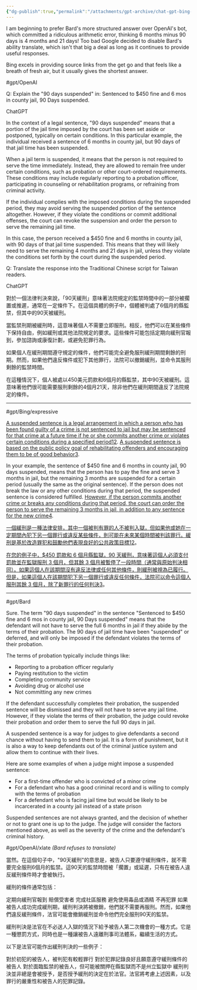 ```yaml
---
{"dg-publish":true,"permalink":"/attachments/gpt-archive/chat-gpt-bing-bard-3-way-knockout-in-explaining-a-legal-concept/","noteIcon":"2","created":"","updated":""}
---
```


I am beginning to prefer Bard's more structured answer over OpenAI's bot, which committed a ridiculous arithmetic error, thinking 6 months minus 90 days is 4 months and 21 days! Too bad Google decided to disable Bard's ability translate, which isn't that big a deal as long as it continues to provide useful responses.

Bing excels in providing source links from the get go and that feels like a breath of fresh air, but it usually gives the shortest answer.

#gpt/OpenAI 

Q: Explain the "90 days suspended" in: Sentenced to $450 fine and 6 mos in county jail, 90 Days suspended.

ChatGPT

In the context of a legal sentence, "90 days suspended" means that a portion of the jail time imposed by the court has been set aside or postponed, typically on certain conditions. In this particular example, the individual received a sentence of 6 months in county jail, but 90 days of that jail time has been suspended.

When a jail term is suspended, it means that the person is not required to serve the time immediately. Instead, they are allowed to remain free under certain conditions, such as probation or other court-ordered requirements. These conditions may include regularly reporting to a probation officer, participating in counseling or rehabilitation programs, or refraining from criminal activity.

If the individual complies with the imposed conditions during the suspended period, they may avoid serving the suspended portion of the sentence altogether. However, if they violate the conditions or commit additional offenses, the court can revoke the suspension and order the person to serve the remaining jail time.

In this case, the person received a $450 fine and 6 months in county jail, with 90 days of that jail time suspended. This means that they will likely need to serve the remaining 4 months and 21 days in jail, unless they violate the conditions set forth by the court during the suspended period.

Q: Translate the response into the Traditional Chinese script for Taiwan readers.

ChatGPT

對於一個法律判決來說，「90天緩刑」意味著法院規定的監禁時間中的一部分被擱置或推遲，通常在一定條件下。在這個具體的例子中，個體被判處了6個月的縣監禁，但其中的90天被緩刑。

當監禁刑期被緩刑時，這意味著個人不需要立即服刑。相反，他們可以在某些條件下保持自由，例如緩刑或其他法院規定的要求。這些條件可能包括定期向緩刑官報到，參加諮詢或康復計劃，或避免犯罪行為。

如果個人在緩刑期間遵守規定的條件，他們可能完全避免服刑緩刑期間剩餘的刑期。然而，如果他們違反條件或犯下其他罪行，法院可以撤銷緩刑，並命令其服刑剩餘的監禁時間。

在這種情況下，個人被處以450美元罰款和6個月的縣監禁，其中90天被緩刑。這意味著他們很可能需要服刑剩餘的4個月21天，除非他們在緩刑期間違反了法院規定的條件。

---

#gpt/Bing/expressive

[A suspended sentence is a legal arrangement in which a person who has been found guilty of a crime is not sentenced to jail but may be sentenced for that crime at a future time if he or she commits another crime or violates certain conditions during a specified period](https://www.stuartmillersolicitors.co.uk/what-is-a-suspended-sentence/)[1](https://www.stuartmillersolicitors.co.uk/what-is-a-suspended-sentence/)[2](https://www.merriam-webster.com/dictionary/suspended%20sentence). [A suspended sentence is based on the public policy goal of rehabilitating offenders and encouraging them to be of good behavior](https://www.law.cornell.edu/wex/suspended_sentence)[3](https://www.law.cornell.edu/wex/suspended_sentence).

In your example, the sentence of $450 fine and 6 months in county jail, 90 days suspended, means that the person has to pay the fine and serve 3 months in jail, but the remaining 3 months are suspended for a certain period (usually the same as the original sentence). If the person does not break the law or any other conditions during that period, the suspended sentence is considered fulfilled. [However, if the person commits another crime or breaks any conditions during that period, the court can order the person to serve the remaining 3 months in jail, in addition to any sentence for the new crime](https://legal-dictionary.thefreedictionary.com/suspended+sentence)[4](https://legal-dictionary.thefreedictionary.com/suspended+sentence).

[一個緩刑是一種法律安排，其中一個被判有罪的人不被判入獄，但如果他或她在一定期間內犯下另一個罪行或違反某些條件，則可能在未來某個時間被判該罪行。緩刑是基於改造罪犯和鼓勵他們表現良好的公共政策目標](https://bing.com/search?q=translate+response+into+Traditional+Chinese+script+for+Taiwan+readers)[1](https://bing.com/search?q=translate+response+into+Traditional+Chinese+script+for+Taiwan+readers)[2](https://dictionary.cambridge.org/translate/english-chinese-traditional/)。

[在您的例子中，$450 罰款和 6 個月縣監獄，90 天緩刑，意味著這個人必須支付罰款並在監獄服刑 3 個月，但其餘 3 個月被暫停了一段時間（通常與原始判決相同）。如果這個人在該期間沒有違反法律或任何其他條件，則緩刑被視為已履行。但是，如果這個人在該期間犯下另一個罪行或違反任何條件，法院可以命令這個人服刑其餘 3 個月，除了新罪行的任何判決](https://www.sciencedirect.com/science/article/pii/S0271530920301002)[3](https://www.sciencedirect.com/science/article/pii/S0271530920301002)。

---

#gpt/Bard

Sure. The term "90 days suspended" in the sentence "Sentenced to $450 fine and 6 mos in county jail, 90 Days suspended" means that the defendant will not have to serve the full 6 months in jail if they abide by the terms of their probation. The 90 days of jail time have been "suspended" or deferred, and will only be imposed if the defendant violates the terms of their probation.

The terms of probation typically include things like:

- Reporting to a probation officer regularly
- Paying restitution to the victim
- Completing community service
- Avoiding drug or alcohol use
- Not committing any new crimes

If the defendant successfully completes their probation, the suspended sentence will be dismissed and they will not have to serve any jail time. However, if they violate the terms of their probation, the judge could revoke their probation and order them to serve the full 90 days in jail.

A suspended sentence is a way for judges to give defendants a second chance without having to send them to jail. It is a form of punishment, but it is also a way to keep defendants out of the criminal justice system and allow them to continue with their lives.

Here are some examples of when a judge might impose a suspended sentence:

- For a first-time offender who is convicted of a minor crime
- For a defendant who has a good criminal record and is willing to comply with the terms of probation
- For a defendant who is facing jail time but would be likely to be incarcerated in a county jail instead of a state prison

Suspended sentences are not always granted, and the decision of whether or not to grant one is up to the judge. The judge will consider the factors mentioned above, as well as the severity of the crime and the defendant's criminal history.

#gpt/OpenAI/xlate *(Bard refuses to translate)*

當然。在這個句子中，"90天緩刑"的意思是，被告人只要遵守緩刑條件，就不需要完全服刑6個月的監禁。這90天的監禁時間被「擱置」或延遲，只有在被告人違反緩刑條件時才會被執行。

緩刑的條件通常包括：

定期向緩刑官報到 賠償受害者 完成社區服務 避免使用毒品或酒精 不再犯罪 如果被告人成功完成緩刑期，緩刑判決將被撤銷，他們就不需要再服刑。然而，如果他們違反緩刑條件，法官可能會撤銷緩刑並命令他們完全服刑90天的監禁。

緩刑判決是法官在不必送人入獄的情況下給予被告人第二次機會的一種方式。它是一種懲罰方式，同時也是一種讓被告人遠離刑事司法體系，繼續生活的方式。

以下是法官可能作出緩刑判決的一些例子：

對於初犯的被告人，被判犯有較輕罪行 對於犯罪記錄良好且願意遵守緩刑條件的被告人 對於面臨監禁的被告人，但可能被關押在縣監獄而不是州立監獄中 緩刑判決並非總是會被授予，是否授予緩刑的決定在於法官。法官將考慮上述因素，以及罪行的嚴重性和被告人的犯罪記錄。


